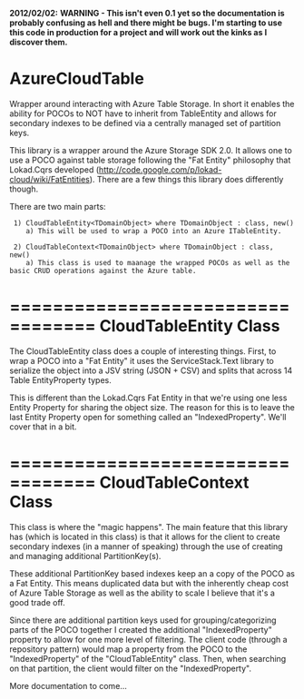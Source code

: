 **2012/02/02:**
**WARNING - This isn't even 0.1 yet so the documentation is probably confusing as hell and there might be bugs. I'm starting to use this code in production for a project and will work out the kinks as I discover them.**

AzureCloudTable
===============

Wrapper around interacting with Azure Table Storage. In short it enables the ability for POCOs to NOT have to inherit from TableEntity and allows for secondary indexes to be defined via a centrally managed set of partition keys.

This library is a wrapper around the Azure Storage SDK 2.0. It allows one to use a POCO against table storage following the "Fat Entity" philosophy that Lokad.Cqrs developed (http://code.google.com/p/lokad-cloud/wiki/FatEntities). There are a few things this library does differently though.

There are two main parts:

     1) CloudTableEntity<TDomainObject> where TDomainObject : class, new()
        a) This will be used to wrap a POCO into an Azure ITableEntity.
  
     2) CloudTableContext<TDomainObject> where TDomainObject : class, new()
        a) This class is used to maanage the wrapped POCOs as well as the basic CRUD operations against the Azure table.

==================================
CloudTableEntity<TDomainObject> Class
==================================
The CloudTableEntity class does a couple of interesting things. First, to wrap a POCO into a "Fat Entity" it uses the ServiceStack.Text library to serialize the object into a JSV string (JSON + CSV) and splits that across 14 Table EntityProperty types. 

This is different than the Lokad.Cqrs Fat Entity in that we're using one less Entity Property for sharing the object size. The reason for this is to leave the last Entity Property open for something called an "IndexedProperty". We'll cover that in a bit.

==================================
CloudTableContext<TDomainEntity> Class
==================================
This class is where the "magic happens". The main feature that this library has (which is located in this class) is that it allows for the client to create secondary indexes (in a manner of speaking) through the use of creating and managing additional PartitionKey(s). 

These additional PartitionKey based indexes keep an a copy of the POCO as a Fat Entity. This means duplicated data but with the inherently cheap cost of Azure Table Storage as well as the ability to scale I believe that it's a good trade off. 

Since there are additional partition keys used for grouping/categorizing parts of the POCO together I created the additional "IndexedProperty" property to allow for one more level of filtering. The client code (through a repository pattern) would map a property from the POCO to the "IndexedProperty" of the "CloudTableEntity<TDomainObject>" class. Then, when searching on that partition, the client would filter on the "IndexedProperty".

More documentation to come...






